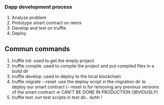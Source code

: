 ### Dapp development process
1. Analyze problem
2. Prototype smart contract on remix
3. Develop and test on truffle
4. Deploy

## Commun commands
1. truffle init
:used to get the empty project
2. truffle compile
:used to compile the project and put compiled files in a build dir
3. truffle develop
:used to deploy to the local blockchain
4. truffle migrate --reset
:use the deploy script in the migration dir to deploy our smart contract 
(--reset is for removing any previous versions of the smart contract => CAN'T BE DONE IN PRODUCTION OBVIOUSLY)
5. truffle test
:run test scripts in test dir.. duhh !
